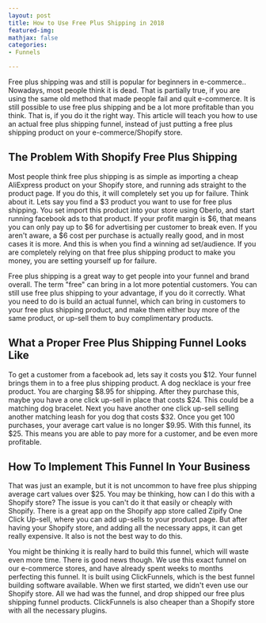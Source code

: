 ```yaml
---
layout: post
title: How to Use Free Plus Shipping in 2018
featured-img: 
mathjax: false
categories:
- Funnels

---
```

Free plus shipping was and still is popular for beginners in e-commerce.. Nowadays, most people think it is dead. That is partially true, if you are using the same old method that made people fail and quit e-commerce. It is still possible to use free plus shipping and be a lot more profitable than you think. That is, if you do it the right way. This article will teach you how to use an actual free plus shipping funnel, instead of just putting a free plus shipping product on your e-commerce/Shopify store.

## The Problem With Shopify Free Plus Shipping

Most people think free plus shipping is as simple as importing a cheap AliExpress product on your Shopify store, and running ads straight to the product page. If you do this, it will completely set you up for failure. Think about it. Lets say you find a $3 product you want to use for free plus shipping. You set import this product into your store using Oberlo, and start running facebook ads to that product. If your profit margin is $6, that means you can only pay up to $6 for advertising per customer to break even. If you aren't aware, a $6 cost per purchase is actually really good, and in most cases it is more. And this is when you find a winning ad set/audience. If you are completely relying on that free plus shipping product to make you money, you are setting yourself up for failure.

Free plus shipping is a great way to get people into your funnel and brand overall. The term "free" can bring in a lot more potential customers. You can still use free plus shipping to your advantage, if you do it correctly. What you need to do is build an actual funnel, which can bring in customers to your free plus shipping product, and make them either buy more of the same product, or up-sell them to buy complimentary products. 

## What a Proper Free Plus Shipping Funnel Looks Like

To get a customer from a facebook ad, lets say it costs you $12. Your funnel brings them in to a free plus shipping product. A dog necklace is your free product. You are charging $8.95 for shipping. After they purchase this, maybe you have a one click up-sell in place that costs $24. This could be a matching dog bracelet. Next you have another one click up-sell selling another matching leash for you dog that costs $32. Once you get 100 purchases, your average cart value is no longer $9.95. With this funnel, its $25. This means you are able to pay more for a customer, and be even more profitable.

## How To Implement This Funnel In Your Business

That was just an example, but it is not uncommon to have free plus shipping average cart values over $25. You may be thinking, how can I do this with a Shopify store? The issue is you can't do it that easily or cheaply with Shopify. There is a great app on the Shopify app store called Zipify One Click Up-sell, where you can add up-sells to your product page. But after having your Shopify store, and adding all the necessary apps, it can get really expensive. It also is not the best way to do this.

You might be thinking it is really hard to build this funnel, which will waste even more time. There is good news though. We use this exact funnel on our e-commerce stores, and have already spent weeks to months perfecting this funnel. It is built using ClickFunnels, which is the best funnel building software available. When we first started, we didn't even use our Shopify store. All we had was the funnel, and drop shipped our free plus shipping funnel products. ClickFunnels is also cheaper than a Shopify store with all the necessary plugins. 